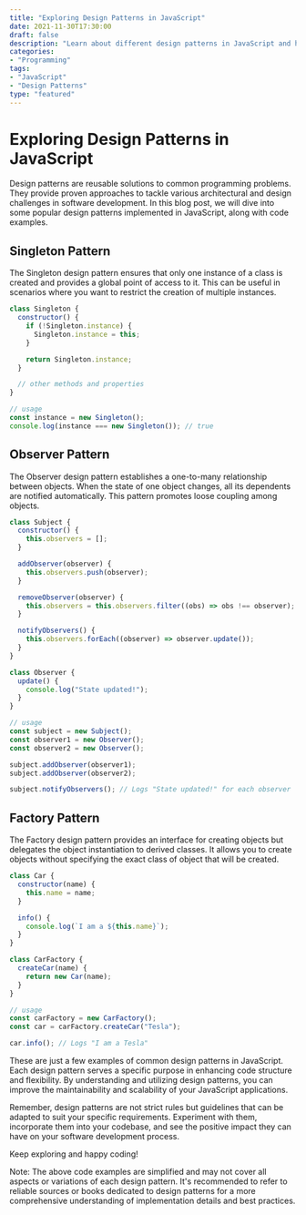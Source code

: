 ```yaml
--- 
title: "Exploring Design Patterns in JavaScript"
date: 2021-11-30T17:30:00
draft: false
description: "Learn about different design patterns in JavaScript and how they can improve your code structure."
categories: 
- "Programming"
tags: 
- "JavaScript"
- "Design Patterns"
type: "featured"
---
```


# Exploring Design Patterns in JavaScript

Design patterns are reusable solutions to common programming problems. They provide proven approaches to tackle various architectural and design challenges in software development. In this blog post, we will dive into some popular design patterns implemented in JavaScript, along with code examples.

## Singleton Pattern

The Singleton design pattern ensures that only one instance of a class is created and provides a global point of access to it. This can be useful in scenarios where you want to restrict the creation of multiple instances.

```javascript
class Singleton {
  constructor() {
    if (!Singleton.instance) {
      Singleton.instance = this;
    }

    return Singleton.instance;
  }

  // other methods and properties
}

// usage
const instance = new Singleton();
console.log(instance === new Singleton()); // true
```

## Observer Pattern

The Observer design pattern establishes a one-to-many relationship between objects. When the state of one object changes, all its dependents are notified automatically. This pattern promotes loose coupling among objects.

```javascript
class Subject {
  constructor() {
    this.observers = [];
  }

  addObserver(observer) {
    this.observers.push(observer);
  }

  removeObserver(observer) {
    this.observers = this.observers.filter((obs) => obs !== observer);
  }

  notifyObservers() {
    this.observers.forEach((observer) => observer.update());
  }
}

class Observer {
  update() {
    console.log("State updated!");
  }
}

// usage
const subject = new Subject();
const observer1 = new Observer();
const observer2 = new Observer();

subject.addObserver(observer1);
subject.addObserver(observer2);

subject.notifyObservers(); // Logs "State updated!" for each observer
```

## Factory Pattern

The Factory design pattern provides an interface for creating objects but delegates the object instantiation to derived classes. It allows you to create objects without specifying the exact class of object that will be created.

```javascript
class Car {
  constructor(name) {
    this.name = name;
  }

  info() {
    console.log(`I am a ${this.name}`);
  }
}

class CarFactory {
  createCar(name) {
    return new Car(name);
  }
}

// usage
const carFactory = new CarFactory();
const car = carFactory.createCar("Tesla");

car.info(); // Logs "I am a Tesla"
```

These are just a few examples of common design patterns in JavaScript. Each design pattern serves a specific purpose in enhancing code structure and flexibility. By understanding and utilizing design patterns, you can improve the maintainability and scalability of your JavaScript applications.

Remember, design patterns are not strict rules but guidelines that can be adapted to suit your specific requirements. Experiment with them, incorporate them into your codebase, and see the positive impact they can have on your software development process.

Keep exploring and happy coding!

Note: The above code examples are simplified and may not cover all aspects or variations of each design pattern. It's recommended to refer to reliable sources or books dedicated to design patterns for a more comprehensive understanding of implementation details and best practices.
